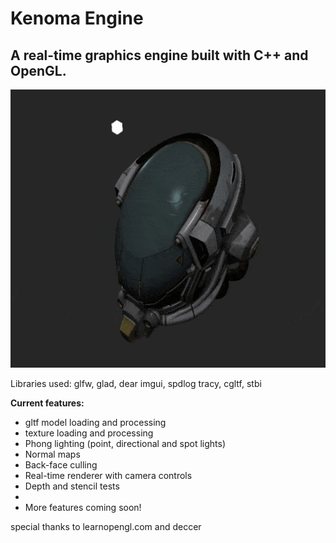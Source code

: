 # Kenoma Engine

## A real-time graphics engine built with C++ and OpenGL.


![](screenshots/kenoma-gif.gif)

Libraries used: glfw, glad, dear imgui, spdlog tracy, cgltf, stbi

**Current features:**
- gltf model loading and processing
- texture loading and processing
- Phong lighting (point, directional and spot lights)
- Normal maps
- Back-face culling
- Real-time renderer with camera controls
- Depth and stencil tests
- 
- More features coming soon!

special thanks to learnopengl.com and deccer